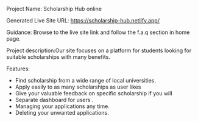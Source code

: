 Project Name: Scholarship Hub online

Generated Live Site URL: https://scholarship-hub.netlify.app/

Guidance: Browse to the live site link and follow the f.a.q section in home page. 


Project description:Our site focuses on a platform for students looking for suitable scholarships with many benefits. 


Features:
<ul>
<li>Find scholarship from a wide range of local universities. </li>
<li>Apply easily to as many scholarships as user likes</li>
<li>Give your valuable feedback on specific scholarship if you will</li>
<li>Separate dashboard for users .</li>
<li>Managing your applications any time.</li>
<li>Deleting your unwanted applications.</li>
</ul>
